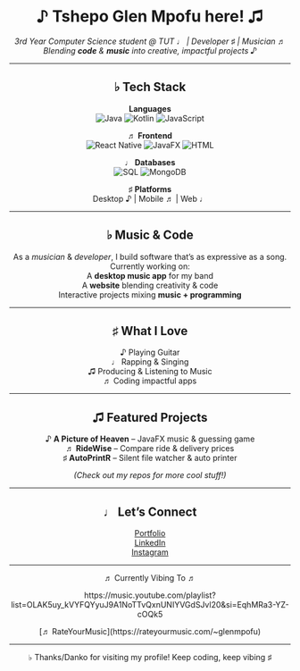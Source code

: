 <span align="center">
  <h1 align="center">♪ Tshepo Glen Mpofu here! ♫</h1>
  
  <p align="center">
    <em>
      3rd Year Computer Science student @ TUT ♩ | Developer ♯ | Musician ♬ <br/>
      Blending <b>code</b> & <b>music</b> into creative, impactful projects ♪
    </em>
  </p>
  
  ---
  
  ## ♭ Tech Stack  
  
  **Languages**  
  ![Java](https://img.shields.io/badge/Java-ED8B00?style=for-the-badge&logo=openjdk&logoColor=white)
  ![Kotlin](https://img.shields.io/badge/Kotlin-7F52FF?style=for-the-badge&logo=kotlin&logoColor=white)
  ![JavaScript](https://img.shields.io/badge/JavaScript-F7DF1E?style=for-the-badge&logo=javascript&logoColor=black)
  
  ♬ **Frontend**  
  ![React Native](https://img.shields.io/badge/React_Native-20232A?style=for-the-badge&logo=react&logoColor=61DAFB)
  ![JavaFX](https://img.shields.io/badge/JavaFX-FF6F00?style=for-the-badge&logo=openjdk&logoColor=white)
  ![HTML](https://img.shields.io/badge/HTML5-E34F26?style=for-the-badge&logo=html5&logoColor=white)
  
  ♩ **Databases**  
  ![SQL](https://img.shields.io/badge/SQL-4479A1?style=for-the-badge&logo=postgresql&logoColor=white)
  ![MongoDB](https://img.shields.io/badge/MongoDB-4EA94B?style=for-the-badge&logo=mongodb&logoColor=white)
  
  ♯ **Platforms**  
  Desktop ♪ | Mobile ♬ | Web ♩  
  
  ---
  
  ## ♭ Music & Code  
  
  As a *musician* & *developer*, I build software that’s as expressive as a song.  
  Currently working on:  
  A **desktop music app** for my band  
  A **website** blending creativity & code  
  Interactive projects mixing **music + programming**  
  
  ---
  
  ## ♯ What I Love  
  
  ♪ Playing Guitar  
  ♩ Rapping & Singing  
  ♫ Producing & Listening to Music  
  ♬ Coding impactful apps  
  
  ---
  
  ## ♫ Featured Projects  
  
  ♪ **A Picture of Heaven** – JavaFX music & guessing game  
  ♬ **RideWise** – Compare ride & delivery prices  
  ♯ **AutoPrintR** – Silent file watcher & auto printer  
  
  *(Check out my repos for more cool stuff!)*  
  
  ---
  
  ## ♩ Let’s Connect  
  
  [Portfolio](https://portfolio-app-glen.vercel.app/)  
  [LinkedIn](https://www.linkedin.com/in/tshepo-mpofu-6b37a3237/)  
  [Instagram](https://www.instagram.com/i.am.mgt/)  
  
  ---
  
  <p align="center">
    ♬ Currently Vibing To ♬     
  </p>
  <p> https://music.youtube.com/playlist?list=OLAK5uy_kVYFQYyuJ9A1NoTTvQxnUNIYVGdSJvl20&si=EqhMRa3-YZ-cOQk5</p>
  <p align="center">
    [♬ RateYourMusic](https://rateyourmusic.com/~glenmpofu)
  </p>
  
  ---
  
  <p align="center">♭ Thanks/Danko for visiting my profile! Keep coding, keep vibing ♯</p>
</span>
